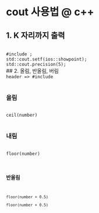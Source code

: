 # cout 사용법 @ c++

## 1. K 자리까지 출력
<code>
#include <iomanip>;
std::cout.setf(ios::showpoint);
std::cout.precision(5);
</code>
## 2. 올림, 반올림, 버림
<code>
header => #include <cmath><br/>
</code>


### 올림 
<code>
ceil(number)<br/>
</code>
    
### 내림 
<code>
floor(number)<br/>
    
### 반올림 
<code>
floor(number + 0.5)<br/>
floor(number + 0.5)<br/>
</code>
